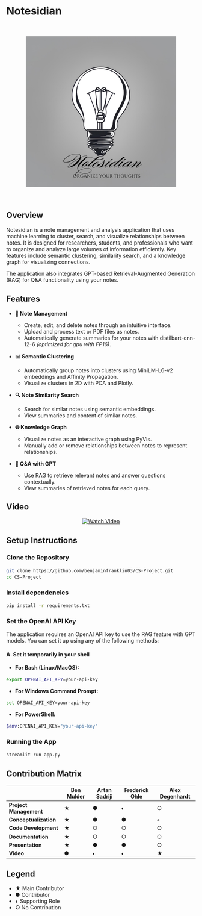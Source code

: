 # Notesidian

<br>
<p align="center">
  <img src="logo.png" alt="Notesidian Logo" width="400">
</p>
<br>

## Overview

Notesidian is a note management and analysis application that uses machine learning to cluster, search, and visualize relationships between notes. It is designed for researchers, students, and professionals who want to organize and analyze large volumes of information efficiently. Key features include semantic clustering, similarity search, and a knowledge graph for visualizing connections.

The application also integrates GPT-based Retrieval-Augmented Generation (RAG) for Q&A functionality using your notes.

## Features

- **📝 Note Management**

  - Create, edit, and delete notes through an intuitive interface.
  - Upload and process text or PDF files as notes.
  - Automatically generate summaries for your notes with distilbart-cnn-12-6 _(optimized for gpu with FP16)_.

- **📊 Semantic Clustering**

  - Automatically group notes into clusters using MiniLM-L6-v2 embeddings and Affinity Propagation.
  - Visualize clusters in 2D with PCA and Plotly.

- **🔍 Note Similarity Search**

  - Search for similar notes using semantic embeddings.
  - View summaries and content of similar notes.

- **🌐 Knowledge Graph**

  - Visualize notes as an interactive graph using PyVis.
  - Manually add or remove relationships between notes to represent relationships.

- **💬 Q&A with GPT**
  - Use RAG to retrieve relevant notes and answer questions contextually.
  - View summaries of retrieved notes for each query.

## Video

<p align="center">
  <a href="https://drive.google.com/file/d/1hY9Ha8erH-HxJk4ALLBXXwInL9kPdqbQ/view?usp=drive_link" target="_blank">
    <img src="https://via.placeholder.com/640x360.png?text=Click+to+Watch" alt="Watch Video" width="640" height="360">
  </a>
</p>

## Setup Instructions

### Clone the Repository

```bash
git clone https://github.com/benjaminfranklin03/CS-Project.git
cd CS-Project
```

### Install dependencies

```bash
pip install -r requirements.txt
```

### Set the OpenAI API Key

The application requires an OpenAI API key to use the RAG feature with GPT models. You can set it up using any of the following methods:

#### A. Set it temporarily in your shell

- **For Bash (Linux/MacOS):**

```bash
export OPENAI_API_KEY=your-api-key
```

- **For Windows Command Prompt:**

```bash
set OPENAI_API_KEY=your-api-key
```

- **For PowerShell:**

```bash
$env:OPENAI_API_KEY="your-api-key"
```

### Running the App

```bash
streamlit run app.py
```

## Contribution Matrix

|                        | **Ben Mulder** | **Artan Sadriji** | **Frederick Ohle** | **Alex Degenhardt** |
| ---------------------- | -------------- | ----------------- | ------------------ | ------------------- |
| **Project Management** | ★              | ●                 | ◐                  | ○                   |
| **Conceptualization**  | ★              | ●                 | ●                  | ◐                   |
| **Code Development**   | ★              | ○                 | ○                  | ○                   |
| **Documentation**      | ★              | ○                 | ○                  | ○                   |
| **Presentation**       | ★              | ●                 | ●                  | ○                   |
| **Video**              | ●              | ◐                 | ◐                  | ★                   |

## Legend

- **★** Main Contributor
- **●** Contributor
- **◐** Supporting Role
- **○** No Contribution
